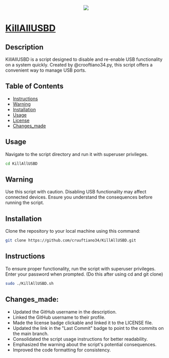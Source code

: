 <p align="center">
  <a href="https://github.com/cruuftiano34/KillAllUSBD"><img src="https://github.com/cruuftiano34/KillAllUSBD/main.png" />
</p>

# KillAllUSBD

<p align="center">   
<a![GitHub](https://img.shields.io/github/license/your-username/KillAllUSBD)></a>
<a![GitHub last commit](https://img.shields.io/github/last-commit/your-username/KillAllUSBD)></a>
</p>

## Description

KillAllUSBD is a script designed to disable and re-enable USB functionality on a system quickly. Created by @crooftiano34.py, this script offers a convenient way to manage USB ports.

## Table of Contents

- [Instructions](#instructions)
- [Warning](#warning)
- [Installation](#installation)
- [Usage](#usage)
- [License](#license)
- [Changes_made](#changes_made)

## Usage
Navigate to the script directory and run it with superuser privileges.

``` bash
cd KillAllUSBD
```

## Warning
Use this script with caution. Disabling USB functionality may affect connected devices. Ensure you understand the consequences before running the script.

## Installation
Clone the repository to your local machine using this command:

``` bash
git clone https://github.com/cruuftiano34/KillAllUSBD.git
```

## Instructions

To ensure proper functionality, run the script with superuser privileges. Enter your password when prompted. (Do this after using cd and git clone)

```bash
sudo ./KillAllUSBD.sh
```

## Changes_made:
- Updated the GitHub username in the description.
- Linked the GitHub username to their profile.
- Made the license badge clickable and linked it to the LICENSE file.
- Updated the link in the "Last Commit" badge to point to the commits on the main branch.
- Consolidated the script usage instructions for better readability.
- Emphasized the warning about the script's potential consequences.
- Improved the code formatting for consistency.
